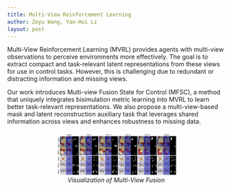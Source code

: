 ```yaml
---
title: Multi-View Reinforcement Learning
author: Zeyu Wang, Yao-Hui Li
layout: post
---
```

<div class="container">
	<p>Multi-View Reinforcement Learning (MVRL) provides agents with multi-view observations to perceive environments more effectively. The goal is to extract compact and task-relevant latent representations from these views for use in control tasks. However, this is challenging due to redundant or distracting information and missing views.</p>
	<p>Our work introduces Multi-view Fusion State for Control (MFSC), a method that uniquely integrates bisimulation metric learning into MVRL to learn better task-relevant representations. We also propose a multi-view-based mask and latent reconstruction auxiliary task that leverages shared information across views and enhances robustness to missing data.
</p>
</div>
<div style="float:none;border:solid 1px 000;margin:20px;text-align:center"><img src="/assets/images/research/MFSC_vis.png" width="60%"><br><em>Visualization of Multi-View Fusion</em></div>